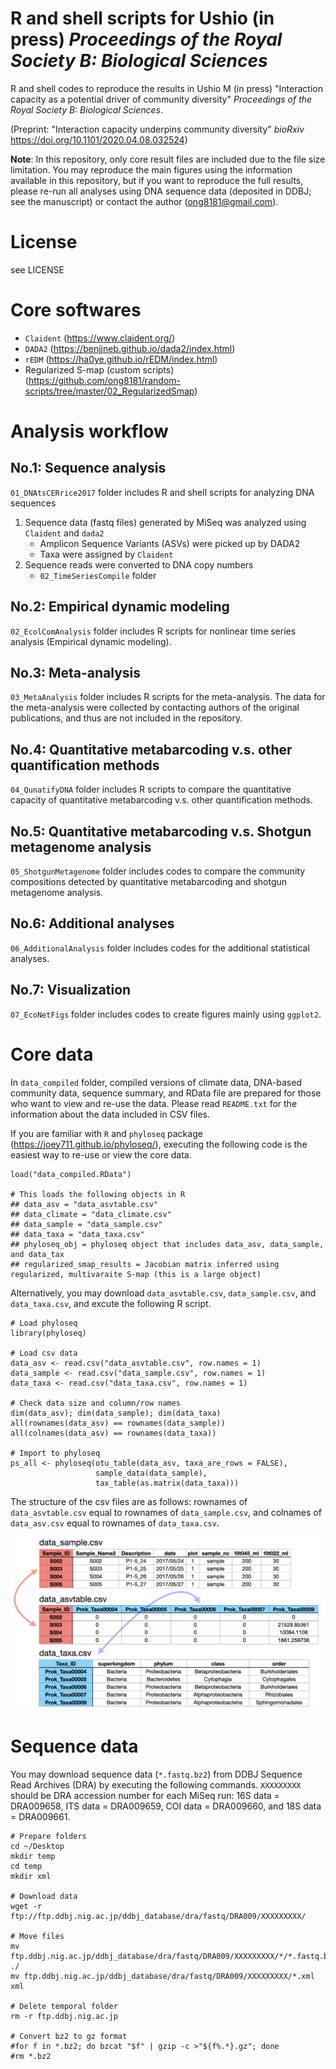 # R and shell scripts for Ushio (in press) _Proceedings of the Royal Society B: Biological Sciences_
R and shell codes to reproduce the results in Ushio M (in press) "Interaction capacity as a potential driver of community diversity" _Proceedings of the Royal Society B: Biological Sciences_.

(Preprint: "Interaction capacity underpins community diversity" _bioRxiv_ https://doi.org/10.1101/2020.04.08.032524)

**Note**: In this repository, only core result files are included due to the file size limitation. You may reproduce the main figures using the information available in this repository, but if you want to reproduce the full results, please re-run all analyses using DNA sequence data (deposited in DDBJ; see the manuscript) or contact the author (ong8181@gmail.com).

# License
see LICENSE

# Core softwares
- `Claident` (https://www.claident.org/)
- `DADA2` (https://benjjneb.github.io/dada2/index.html)
- `rEDM` (https://ha0ye.github.io/rEDM/index.html)
- Regularized S-map (custom scripts) (https://github.com/ong8181/random-scripts/tree/master/02_RegularizedSmap)

# Analysis workflow
## No.1: Sequence analysis
`01_DNAtsCERrice2017` folder includes R and shell scripts for analyzing DNA sequences  
1. Sequence data (fastq files) generated by MiSeq was analyzed using `Claident` and `dada2`
    - Amplicon Sequence Variants (ASVs) were picked up by DADA2
    - Taxa were assigned by `Claident`
2. Sequence reads were converted to DNA copy numbers
    - `02_TimeSeriesCompile` folder
 
## No.2: Empirical dynamic modeling
`02_EcolComAnalysis` folder includes R scripts for nonlinear time series analysis (Empirical dynamic modeling).

## No.3: Meta-analysis
`03_MetaAnalysis` folder includes R scripts for the meta-analysis. The data for the meta-analysis were collected by contacting authors of the original publications, and thus are not included in the repository.

## No.4: Quantitative metabarcoding v.s. other quantification methods
`04_QunatifyDNA` folder includes R scripts to compare the quantitative capacity of quantitative metabarcoding v.s. other quantification methods.

## No.5: Quantitative metabarcoding v.s. Shotgun metagenome analysis
`05_ShotgunMetagenome` folder includes codes to compare the community compositions detected by quantitative metabarcoding and shotgun metagenome analysis.

## No.6: Additional analyses
`06_AdditionalAnalysis` folder includes codes for the additional statistical analyses.

## No.7: Visualization
`07_EcoNetFigs` folder includes codes to create figures mainly using `ggplot2`.

# Core data
In `data_compiled` folder, compiled versions of climate data, DNA-based community data, sequence summary, and RData file are prepared for those who want to view and re-use the data. Please read `README.txt` for the information about the data included in CSV files.

If you are familiar with `R` and `phyloseq` package (https://joey711.github.io/phyloseq/), executing the following code is the easiest way to re-use or view the core data. 
```
load("data_compiled.RData")

# This loads the following objects in R
## data_asv = "data_asvtable.csv"
## data_climate = "data_climate.csv"
## data_sample = "data_sample.csv"
## data_taxa = "data_taxa.csv"
## phyloseq_obj = phyloseq object that includes data_asv, data_sample, and data_tax
## regularized_smap_results = Jacobian matrix inferred using regularized, multivaraite S-map (this is a large object)
```

Alternatively, you may download `data_asvtable.csv`, `data_sample.csv`, and `data_taxa.csv`, and excute the following R script.

```
# Load phyloseq
library(phyloseq)

# Load csv data
data_asv <- read.csv("data_asvtable.csv", row.names = 1)
data_sample <- read.csv("data_sample.csv", row.names = 1)
data_taxa <- read.csv("data_taxa.csv", row.names = 1)

# Check data size and column/row names
dim(data_asv); dim(data_sample); dim(data_taxa)
all(rownames(data_asv) == rownames(data_sample))
all(colnames(data_asv) == rownames(data_taxa))

# Import to phyloseq
ps_all <- phyloseq(otu_table(data_asv, taxa_are_rows = FALSE),
                   sample_data(data_sample),
                   tax_table(as.matrix(data_taxa)))
```

The structure of the csv files are as follows: rownames of `data_asvtable.csv` equal to rownames of `data_sample.csv`, and colnames of `data_asv.csv` equal to rownames of `data_taxa.csv`.

<img src="data_compiled/data_relationship.png" width="800px">

# Sequence data
You may download sequence data (`*.fastq.bz2`) from DDBJ Sequence Read Archives (DRA) by executing the following commands. `XXXXXXXXX` should be DRA accession number for each MiSeq run: 16S data = DRA009658, ITS data = DRA009659, COI data = DRA009660, and 18S data = DRA009661.

```
# Prepare folders
cd ~/Desktop
mkdir temp
cd temp
mkdir xml

# Download data
wget -r ftp://ftp.ddbj.nig.ac.jp/ddbj_database/dra/fastq/DRA009/XXXXXXXXX/

# Move files
mv ftp.ddbj.nig.ac.jp/ddbj_database/dra/fastq/DRA009/XXXXXXXXX/*/*.fastq.bz2 ./
mv ftp.ddbj.nig.ac.jp/ddbj_database/dra/fastq/DRA009/XXXXXXXXX/*.xml xml

# Delete temporal folder
rm -r ftp.ddbj.nig.ac.jp

# Convert bz2 to gz format
#for f in *.bz2; do bzcat "$f" | gzip -c >"${f%.*}.gz"; done
#rm *.bz2
```



